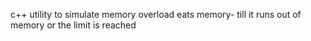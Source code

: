 c++ utility to simulate memory overload
eats memory- till it runs out of memory or the limit is reached
